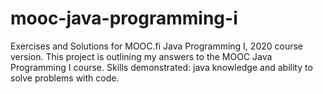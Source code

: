 # mooc-java-programming-i
Exercises and Solutions for MOOC.fi Java Programming I, 2020 course version.
This project is outlining my answers to the MOOC Java Programming I course. Skills demonstrated: java knowledge and ability to solve problems with code.
